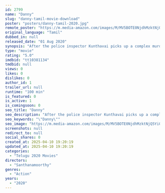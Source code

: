 ```yaml
---
id: 2799
name: "Danny"
slug: "danny-tamil-movie-download"
poster: "posters/danny-tamil-2020.jpg"
remote_poster: "https://m.media-amazon.com/images/M/MV5BOTE0NjdhMzktNjQ5Yi00YjM2LTgwNGQtNGFhZjhiNjI1NjIwXkEyXkFqcGdeQXVyMTE5MjE5NzMw._V1_SX300.jpg"
original_language: "Tamil"
dubbed_in: null
released_date: "01 Aug 2020"
synopsis: "After the police inspector Kunthavai picks up a complex murder case for investigation, she takes the help of Danny, a smart police dog, to unearth a gang of dangerous criminals involved in serial killing."
type: "movie"
rating: "5.0"
imdbid: "tt10381134"
tmdbid: null
views: 0
likes: 0
dislikes: 0
author_id: 1
trailer_url: null
runtime: "100 min"
is_featured: 0
is_active: 1
is_comingsoon: 0
seo_title: "Danny"
seo_description: "After the police inspector Kunthavai picks up a complex murder case for investigation, she takes the help of Danny, a smart police dog, to unearth a gang of dangerous criminals involved in serial killing."
seo_keywords: "\"Danny\""
seo_image: "https://m.media-amazon.com/images/M/MV5BOTE0NjdhMzktNjQ5Yi00YjM2LTgwNGQtNGFhZjhiNjI1NjIwXkEyXkFqcGdeQXVyMTE5MjE5NzMw._V1_SX300.jpg"
screenshots: null
redirect_to: null
social_shares: 0
created_at: 2025-04-10 19:20:19
updated_at: 2025-04-10 19:20:19
categories:
  - "Telugu 2020 Movies"
directors:
  - "Santhanamoorthy"
genres:
  - "Action"
years:
  - "2020"
---
```

